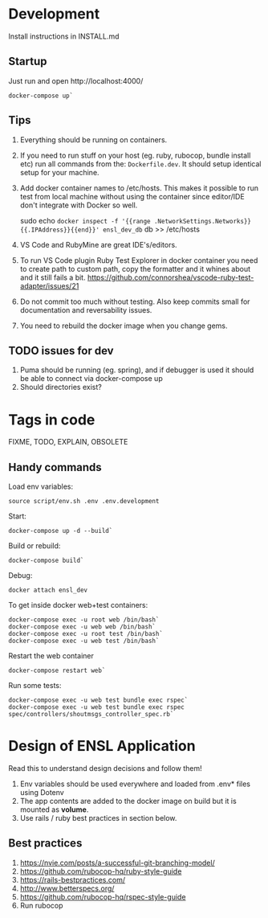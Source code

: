 # Development

Install instructions in INSTALL.md

## Startup

Just run and open http://localhost:4000/

    docker-compose up`

## Tips

1. Everything should be running on containers.
1. If you need to run stuff on your host (eg. ruby, rubocop, bundle install etc) run all commands from the: `Dockerfile.dev`. It should setup identical setup for your machine.
1. Add docker container names to /etc/hosts. This makes it possible to run test from local machine without using the container since editor/IDE don't integrate with Docker so well.

    sudo echo `docker inspect -f '{{range .NetworkSettings.Networks}}{{.IPAddress}}{{end}}' ensl_dev_db` db >> /etc/hosts

1. VS Code and RubyMine are great IDE's/editors.
1. To run VS Code plugin Ruby Test Explorer in docker container you need to create path to custom path, copy the formatter and it whines about
and it still fails a bit. https://github.com/connorshea/vscode-ruby-test-adapter/issues/21
1. Do not commit too much without testing. Also keep commits small for documentation and reversability issues.
1. You need to rebuild the docker image when you change gems.

## TODO issues for dev

1. Puma should be running (eg. spring), and if debugger is used it should be able to connect via docker-compose up
1. Should directories exist?

# Tags in code

FIXME, TODO, EXPLAIN, OBSOLETE

## Handy commands

Load env variables:

    source script/env.sh .env .env.development

Start:

    docker-compose up -d --build`

Build or rebuild:

    docker-compose build`

Debug:

    docker attach ensl_dev

To get inside docker web+test containers:

    docker-compose exec -u root web /bin/bash`
    docker-compose exec -u web web /bin/bash`
    docker-compose exec -u root test /bin/bash`
    docker-compose exec -u web test /bin/bash`

Restart the web container

    docker-compose restart web`

Run some tests:

    docker-compose exec -u web test bundle exec rspec`
    docker-compose exec -u web test bundle exec rspec spec/controllers/shoutmsgs_controller_spec.rb`

# Design of ENSL Application

Read this to understand design decisions and follow them!

1. Env variables should be used everywhere and loaded from .env* files using Dotenv
1. The app contents are added to the docker image on build but it is mounted as **volume**.
1. Use rails / ruby best practices in section below.

## Best practices

1. https://nvie.com/posts/a-successful-git-branching-model/
1. https://github.com/rubocop-hq/ruby-style-guide
1. https://rails-bestpractices.com/
1. http://www.betterspecs.org/
1. https://github.com/rubocop-hq/rspec-style-guide
1. Run rubocop

